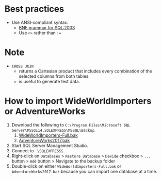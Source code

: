# Best practices
* Use ANSI-compliant syntax.
  * [BNF grammar for SQL:2003](https://ronsavage.github.io/SQL)
  * Use `<>` rather than `!=`
  
# Note
* `CROSS JOIN`
  * returns a Cartesian product that includes every combination of the selected columns from both tables.
  * is useful to generate test data.

# How to import WideWorldImporters or AdventureWorks
1. Download the following to `C:\Program Files\Microsoft SQL Server\MSSQL14.SQLEXPRESS\MSSQL\Backup`.
   1. [WideWorldImporters-Full.bak](https://github.com/Microsoft/sql-server-samples/tree/master/samples/databases/wide-world-importers)
   2. [AdventureWorks2017.bak](https://github.com/Microsoft/sql-server-samples/tree/master/samples/databases/adventure-works)
2. Start SQL Server Management Studio.
3. Connect to `.\SQLEXPRESSS`.
4. Right-click on `Databases` > `Restore Database` > `Devide` checkbox > `...` button > `Add` button > Navigate to the backup folder
5. Double-click on either `WideWorldImporters-Full.bak` or `AdventureWorks2017.bak` because you can import one database at a time.
